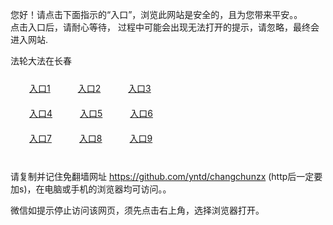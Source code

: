 您好！请点击下面指示的“入口”，浏览此网站是安全的，且为您带来平安。。 <br/>
点击入口后，请耐心等待， 过程中可能会出现无法打开的提示，请忽略，最终会进入网站. </br>

法轮大法在长春<br/>
<div style="padding:10px"><a style="margin:20px" target="_blank" href="https://d22fhm6jk9ybz8.cloudfront.net/2Qpsp?ygsozk" id="ccLink1" rel="nofollow">入口1</a> <a target="_blank" style="margin:20px" href="https://d28q124vnt09zg.cloudfront.net/2Qpsp?geijdb" id="ccLink2" rel="nofollow">入口2</a> <a style="margin:20px" target="_blank" href="https://d2o9dfvdmz1wqg.cloudfront.net/2Qpsp?huxba" id="ccLink3" rel="nofollow">入口3</a></div>

<div style="padding:10px" ><a style="margin:20px" target="_blank" href="https://d22fhm6jk9ybz8.cloudfront.net/2Qpsp?ygsozk" id="ccLink4" rel="nofollow">入口4</a> <a style="margin:20px" href="https://d28q124vnt09zg.cloudfront.net/2Qpsp?geijdb" target="_blank" id="ccLink5" rel="nofollow">入口5</a> <a style="margin:20px" href="https://d2o9dfvdmz1wqg.cloudfront.net/2Qpsp?huxba" target="_blank" id="ccLink6" rel="nofollow">入口6</a></div>

<div style="padding:10px"><a style="margin:20px" target="_blank" href="https://d22fhm6jk9ybz8.cloudfront.net/2Qpsp?ygsozk" id="ccLink7" rel="nofollow">入口7</a> <a style="margin:20px" href="https://d28q124vnt09zg.cloudfront.net/2Qpsp?geijdb" target="_blank" id="ccLink8" rel="nofollow">入口8</a> <a style="margin:20px" target="_blank" href="https://d2o9dfvdmz1wqg.cloudfront.net/2Qpsp?huxba" id="ccLink9" rel="nofollow">入口9</a></div>

<br/>



请复制并记住免翻墙网址 https://github.com/yntd/changchunzx (http后一定要加s)，在电脑或手机的浏览器均可访问。。<br/>

微信如提示停止访问该网页，须先点击右上角，选择浏览器打开。

